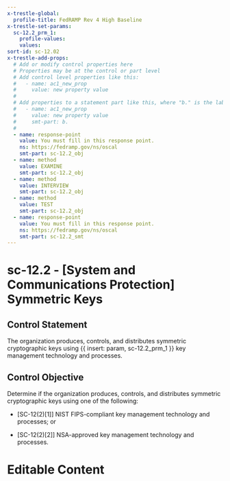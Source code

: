 ```yaml
---
x-trestle-global:
  profile-title: FedRAMP Rev 4 High Baseline
x-trestle-set-params:
  sc-12.2_prm_1:
    profile-values:
    values:
sort-id: sc-12.02
x-trestle-add-props:
  # Add or modify control properties here
  # Properties may be at the control or part level
  # Add control level properties like this:
  #   - name: ac1_new_prop
  #     value: new property value
  #
  # Add properties to a statement part like this, where "b." is the label of the target statement part
  #   - name: ac1_new_prop
  #     value: new property value
  #     smt-part: b.
  #
  - name: response-point
    value: You must fill in this response point.
    ns: https://fedramp.gov/ns/oscal
    smt-part: sc-12.2_obj
  - name: method
    value: EXAMINE
    smt-part: sc-12.2_obj
  - name: method
    value: INTERVIEW
    smt-part: sc-12.2_obj
  - name: method
    value: TEST
    smt-part: sc-12.2_obj
  - name: response-point
    value: You must fill in this response point.
    ns: https://fedramp.gov/ns/oscal
    smt-part: sc-12.2_smt
---
```


# sc-12.2 - \[System and Communications Protection\] Symmetric Keys

## Control Statement

The organization produces, controls, and distributes symmetric cryptographic keys using {{ insert: param, sc-12.2_prm_1 }} key management technology and processes.

## Control Objective

Determine if the organization produces, controls, and distributes symmetric cryptographic keys using one of the following:

- \[SC-12(2)[1]\] NIST FIPS-compliant key management technology and processes; or

- \[SC-12(2)[2]\] NSA-approved key management technology and processes.

# Editable Content

<!-- Make additions and edits below -->
<!-- The above represents the contents of the control as received by the profile, prior to additions. -->
<!-- If the profile makes additions to the control, they will appear below. -->
<!-- The above markdown may not be edited but you may edit the content below, and/or introduce new additions to be made by the profile. -->
<!-- If there is a yaml header at the top, parameter values may be edited. Use --set-parameters to incorporate the changes during assembly. -->
<!-- The content here will then replace what is in the profile for this control, after running profile-assemble. -->
<!-- The added parts in the profile for this control are below.  You may edit them and/or add new ones. -->
<!-- Each addition must have a heading either of the form ## Control my_addition_name -->
<!-- or ## Part a. (where the a. refers to one of the control statement labels.) -->
<!-- "## Control" parts are new parts added after the statement part. -->
<!-- "## Part" parts are new parts added into the top-level statement part with that label. -->
<!-- Subparts may be added with nested hash levels of the form ### My Subpart Name -->
<!-- underneath the parent ## Control or ## Part being added -->
<!-- See https://ibm.github.io/compliance-trestle/tutorials/ssp_profile_catalog_authoring/ssp_profile_catalog_authoring for guidance. -->
